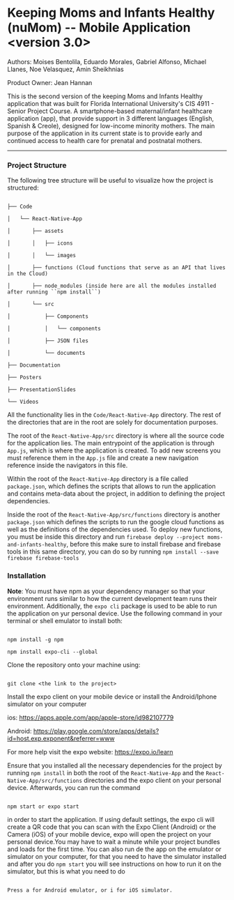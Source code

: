 # Keeping Moms and Infants Healthy (nuMom) -- Mobile Application <version 3.0>

Authors: Moises Bentolila, Eduardo Morales, Gabriel Alfonso, Michael Llanes, Noe Velasquez, Amin Sheikhnias

Product Owner: Jean Hannan

This is the second version of the keeping Moms and Infants Healthy application that was built for Florida International University's CIS 4911 - Senior Project Course. A smartphone-based maternal/infant healthcare application (app), that provide support in 3 different languages (English, Spanish & Creole), designed for low-income minority mothers. The main purpose of the application in its current state is to provide early and continued access to health care for prenatal and postnatal mothers.



-------

### Project Structure

The following tree structure will be useful to visualize how the project is structured:



```

├── Code

│   └── React-Native-App

│       ├── assets

│       │   ├── icons

│       │   └── images

│       ├── functions (Cloud functions that serve as an API that lives in the Cloud)

│       ├── node_modules (inside here are all the modules installed after running ``npm install``)

│       └── src

│           ├── Components

│           │   └── components

│           ├── JSON files

│           └── documents

├── Documentation

├── Posters

├── PresentationSlides

└── Videos

```



All the functionality lies in the ```Code/React-Native-App``` directory. The rest of the directories that are in the root are solely for documentation purposes.



The root of the ```React-Native-App/src``` directory is where all the source code for the application lies. The main entrypoint of the application is through ```App.js```, which is where the application is created. To add new screens you must reference them in the ```App.js``` file and create a new navigation reference inside the navigators in this file.



Within the root of the ```React-Native-App``` directory is a file called ```package.json```, which defines the scripts that allows to run the application and contains meta-data about the project, in addition to defining the project dependencies.



Inside the root of the ```React-Native-App/src/functions``` directory is another ```package.json``` which defines the scripts to run the google cloud functions as well as the definitions of the dependencies used. To deploy new functions, you must be inside this directory and run ```firebase deploy --project moms-and-infants-healthy```, before this make sure to install firebase and firebase tools in this same directory, you can do so by running ```npm install --save firebase firebase-tools```





### Installation

**Note**: You must have npm as your dependency manager so that your environment runs similar to how the current development team runs their environment. Additionally, the ```expo cli``` package is used to be able to run the application on yur personal device. Use the following command in your terminal or shell emulator to install both:

```

npm install -g npm

npm install expo-cli --global

```



Clone the repository onto your machine using:

```

git clone <the link to the project>

```



Install the expo client on your mobile device or install the Android/Iphone simulator on your computer

ios: https://apps.apple.com/app/apple-store/id982107779

Android: https://play.google.com/store/apps/details?id=host.exp.exponent&referrer=www

For more help visit the expo website: https://expo.io/learn



Ensure that you installed all the necessary dependencies for the project by running ```npm install``` in both the root of the ```React-Native-App``` and the ```React-Native-App/src/functions``` directories and the expo client on your personal device. Afterwards, you can run the command

```

npm start or expo start

```

in order to start the application. If using default settings, the expo cli will create a QR code that you can scan with the Expo Client  (Android) or the Camera (iOS) of your mobile device, expo will open the project on your personal device.You may have to wait a minute while your project bundles and loads for the first time. You can also run de the app on the emulator or simulator on your computer, for that you need to have the simulator installed and after you do ```npm start``` you will see instructions on how to run it on the simulator, but this is what you need to do

```

Press a for Android emulator, or i for iOS simulator.

```



